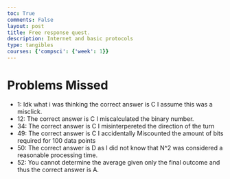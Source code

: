 ```yaml
---
toc: True
comments: False
layout: post
title: Free response quest.
description: Internet and basic protocols
type: tangibles
courses: {'compsci': {'week': 1}}
---
```

# Problems Missed
- 1: Idk what i was thinking the correct answer is C I assume this was a misclick.
- 12: The correct answer is C I miscalculated the binary number.
- 34: The correct answer is C I misinterpereted the direction of the turn
- 49: The correct answer is C I accidentally Miscounted the amount of bits required for 100 data points
- 50: The correct answer is D as I did not know that N^2 was considered a reasonable processing time.
- 52: You cannot determine the average given only the final outcome and thus the correct answer is A.

